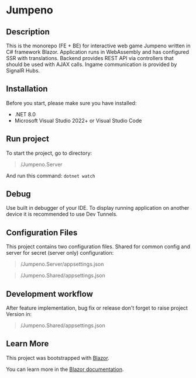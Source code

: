 # Jumpeno

## Description
This is the monorepo (FE + BE) for interactive web game Jumpeno written in C# framework Blazor.
Application runs in WebAssembly and has configured SSR with translations.
Backend provides REST API via controllers that should be used with AJAX calls.
Ingame communication is provided by SignalR Hubs.

## Installation
Before you start, please make sure you have installed:
- .NET 8.0
- Microsoft Visual Studio 2022+ or Visual Studio Code

## Run project
To start the project, go to directory:
> /Jumpeno.Server

And run this command:
```dotnet watch```

## Debug
Use built in debugger of your IDE.
To display running application on another device it is recommended to use Dev Tunnels.

## Configuration Files
This project contains two configuration files.
Shared for common config and server for secret (server only) configuration:

> /Jumpeno.Server/appsettings.json

> /Jumpeno.Shared/appsettings.json

## Development workflow ###
After feature implementation, bug fix or release don't forget to raise project Version in:

> /Jumpeno.Shared/appsettings.json

## Learn More
This project was bootstrapped with [Blazor](https://dotnet.microsoft.com/en-us/apps/aspnet/web-apps/blazor).

You can learn more in the [Blazor documentation](https://learn.microsoft.com/sk-sk/aspnet/core/blazor/?view=aspnetcore-8.0&WT.mc_id=dotnet-35129-website).
